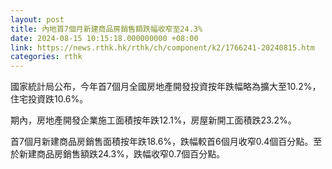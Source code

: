 ```yaml
---
layout: post
title: 內地首7個月新建商品房銷售額跌幅收窄至24.3%
date: 2024-08-15 10:15:18.000000000 +08:00
link: https://news.rthk.hk/rthk/ch/component/k2/1766241-20240815.htm
categories: rthk
---
```


國家統計局公布，今年首7個月全國房地產開發投資按年跌幅略為擴大至10.2%，住宅投資跌10.6%。

期內，房地產開發企業施工面積按年跌12.1%，房屋新開工面積跌23.2%。

首7個月新建商品房銷售面積按年跌18.6%，跌幅較首6個月收窄0.4個百分點。至於新建商品房銷售額跌24.3%，跌幅收窄0.7個百分點。
